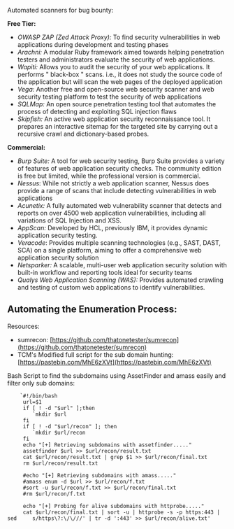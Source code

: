 Automated scanners for bug bounty:

**Free Tier:**

- *OWASP ZAP (Zed Attack Proxy):*  To find security vulnerabilities in web applications during development and testing phases
- *Arachni:* A modular Ruby framework aimed towards helping penetration testers and administrators evaluate the security of web applications.
- *Wapiti:* Allows you to audit the security of your web applications. It performs " black-box " scans. i.e., it does not study the source code of the application but will scan the web pages of the deployed application
- *Vega:* Another free and open-source web security scanner and web security testing platform to test the security of web applications
- *SQLMap:* An open source penetration testing tool that automates the process of detecting and exploiting SQL injection flaws
- *Skipfish:* An active web application security reconnaissance tool. It prepares an interactive sitemap for the targeted site by carrying out a recursive crawl and dictionary-based probes.

**Commercial:**

- *Burp Suite:* A tool for web security testing, Burp Suite provides a variety of features of web application security checks. The community edition is free but limited, while the professional version is commercial.
- *Nessus*: While not strictly a web application scanner, Nessus does provide a range of scans that include detecting vulnerabilities in web applications
- *Acunetix:* A fully automated web vulnerability scanner that detects and reports on over 4500 web application vulnerabilities, including all variations of SQL Injection and XSS.
- *AppScan:* Developed by HCL, previously IBM, it provides dynamic application security testing.
- *Veracode*: Provides multiple scanning technologies (e.g., SAST, DAST, SCA) on a single platform, aiming to offer a comprehensive web application security solution
- *Netsparker:* A scalable, multi-user web application security solution with built-in workflow and reporting tools ideal for security teams
- *Qualys Web Application Scanning (WAS):* Provides automated crawling and testing of custom web applications to identify vulnerabilities.

## Automating the Enumeration Process:

Resources:
- sumrecon: [https://github.com/thatonetester/sumrecon](https://github.com/thatonetester/sumrecon)
- TCM's Modified full script for the sub domain hunting: [https://pastebin.com/MhE6zXVt](https://pastebin.com/MhE6zXVt)

Bash Script to find the subdomains using AssetFinder and amass easily and filter only sub domains:

		`#!/bin/bash
		 url=$1
		 if [ ! -d "$url" ];then
			`mkdir $url
		 fi
		 if [ ! -d "$url/recon" ]; then
			`mkdir $url/recon
		 fi
		 echo "[+] Retrieving subdomains with assetfinder....."
		 assetfinder $url >> $url/recon/result.txt
		 cat $url/recon/result.txt | grep $1 >> $url/recon/final.txt
		 rm $url/recon/result.txt
		
		 #echo "[+] Retrieving subdomains with amass....."
		 #amass enum -d $url >> $url/recon/f.txt
		 #sort -u $url/recon/f.txt >> $url/recon/final.txt
		 #rm $url/recon/f.txt
	
		 echo "[+] Probing for alive subdomains with httprobe....."
		 cat $url/recon/final.txt | sort -u | httprobe -s -p https:443 | sed     s/https\?:\/\///' | tr -d ':443' >> $url/recon/alive.txt'

